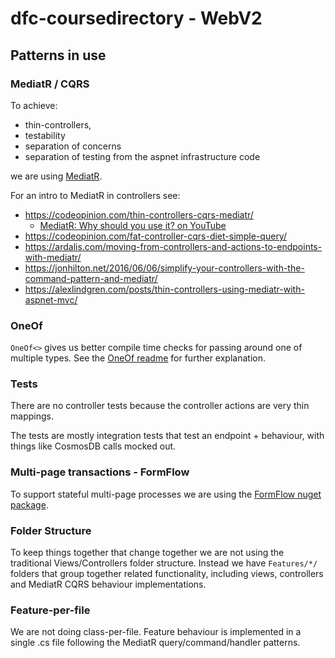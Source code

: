 # dfc-coursedirectory - WebV2

## Patterns in use

### MediatR / CQRS

To achieve:

* thin-controllers,
* testability
* separation of concerns
* separation of testing from the aspnet infrastructure code

we are using [MediatR](https://github.com/jbogard/MediatR).

For an intro to MediatR in controllers see:

* https://codeopinion.com/thin-controllers-cqrs-mediatr/
    * [MediatR: Why should you use it? on YouTube](https://www.youtube.com/watch?v=yhpTZDavtsY)
* https://codeopinion.com/fat-controller-cqrs-diet-simple-query/
* https://ardalis.com/moving-from-controllers-and-actions-to-endpoints-with-mediatr/ 
* https://jonhilton.net/2016/06/06/simplify-your-controllers-with-the-command-pattern-and-mediatr/
* https://alexlindgren.com/posts/thin-controllers-using-mediatr-with-aspnet-mvc/

### OneOf

`OneOf<>` gives us better compile time checks for passing around one of multiple types. See the [OneOf readme](https://github.com/mcintyre321/OneOf/#readme) for further explanation.

### Tests

There are no controller tests because the controller actions are very thin mappings.

The tests are mostly integration tests that test an endpoint + behaviour, with things like CosmosDB calls mocked out.

### Multi-page transactions - FormFlow

To support stateful multi-page processes we are using the [FormFlow nuget package](https://www.nuget.org/packages/FormFlow/).

### Folder Structure

To keep things together that change together we are not using the traditional Views/Controllers folder structure. Instead we have `Features/*/` folders  that group together related functionality, including views, controllers and MediatR CQRS behaviour implementations.

### Feature-per-file

We are not doing class-per-file. Feature behaviour is implemented in a single .cs file following the MediatR query/command/handler patterns.
